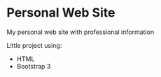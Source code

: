 # Personal Web Site
My personal web site with professional information


Little project using:
- HTML
- Bootstrap 3


